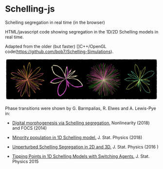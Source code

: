# Schelling-js
Schelling segregation in real time (in the browser)

HTML/javascript code showing segregation in the 1D/2D Schelling models in real time.

Adapted from the older (but faster) []C++/OpenGL code(https://github.com/bob7/Schelling-Simulations). 

![alt text](https://github.com/bob7/Schelling-Simulations/blob/master/images_readme/1Dfless.png)

Phase transitions were shown by G. Barmpalias, R. Elwes and A. Lewis-Pye in:

- [Digital morphogenesis via Schelling segregation.](https://arxiv.org/abs/1302.4014) Nonlinearity (2018) and FOCS (2014)

- [Minority population in 1D Schelling model.](https://arxiv.org/abs/1508.02497) J. Stat. Physics (2018)

- [Unperturbed Schelling Segregation in 2D and 3D.](https://arxiv.org/abs/1504.03809) J. Stat. Physics (2016 )

- [Tipping Points in 1D Schelling Models with Switching Agents.](http://barmpalias.net/papers/tipping.pdf) J. Stat. Physics 2015



